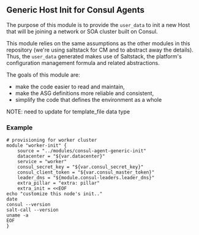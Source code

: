
## Generic Host Init for Consul Agents

The purpose of this module is to provide the `user_data` to init a new Host that
will be joining a network or SOA cluster built on Consul.

This module relies on the same assumptions as the other modules in this
repository (we're using saltstack for CM and to abstract away the details). Thus,
the `user_data` generated makes use of Saltstack, the platform's configuration
management formula and related abstractions.

The goals of this module are:

* make the code easier to read and maintain,
* make the ASG definitions more reliable and consistent,
* simplify the code that defines the environment as a whole

NOTE: need to update for template_file data type

### Example

```
# provisioning for worker cluster
module "worker-init" {
    source = "../modules/consul-agent-generic-init"
    datacenter = "${var.datacenter}"
    service = "worker"
    consul_secret_key = "${var.consul_secret_key}"
    consul_client_token = "${var.consul_master_token}"
    leader_dns = "${module.consul-leaders.leader_dns}"
    extra_pillar = "extra: pillar"
    extra_init = <<EOF
echo "customize this node's init.."
date
consul --version
salt-call --version
uname -a
EOF
}
```
